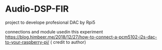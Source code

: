 # Audio-DSP-FIR
project to develope profesional DAC by Rpi5

connections and module usedin this experiment https://blog.himbeer.me/2018/12/27/how-to-connect-a-pcm5102-i2s-dac-to-your-raspberry-pi/    ( credit to author)

